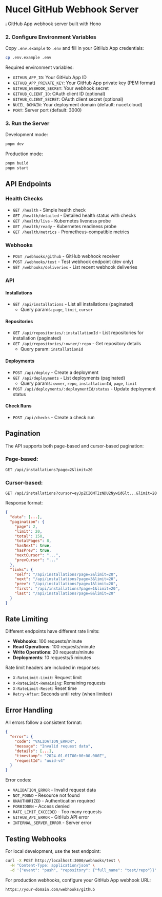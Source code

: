 # Nucel GitHub Webhook Server

¡ GitHub App webhook server built with Hono


### 2. Configure Environment Variables

Copy `.env.example` to `.env` and fill in your GitHub App credentials:

```bash
cp .env.example .env
```

Required environment variables:
- `GITHUB_APP_ID`: Your GitHub App ID
- `GITHUB_APP_PRIVATE_KEY`: Your GitHub App private key (PEM format)
- `GITHUB_WEBHOOK_SECRET`: Your webhook secret
- `GITHUB_CLIENT_ID`: OAuth client ID (optional)
- `GITHUB_CLIENT_SECRET`: OAuth client secret (optional)
- `NUCEL_DOMAIN`: Your deployment domain (default: nucel.cloud)
- `PORT`: Server port (default: 3000)

### 3. Run the Server

Development mode:
```bash
pnpm dev
```

Production mode:
```bash
pnpm build
pnpm start
```

## API Endpoints

### Health Checks

- `GET /health` - Simple health check
- `GET /health/detailed` - Detailed health status with checks
- `GET /health/live` - Kubernetes liveness probe
- `GET /health/ready` - Kubernetes readiness probe
- `GET /health/metrics` - Prometheus-compatible metrics

### Webhooks

- `POST /webhooks/github` - GitHub webhook receiver
- `POST /webhooks/test` - Test webhook endpoint (dev only)
- `GET /webhooks/deliveries` - List recent webhook deliveries

### API

#### Installations
- `GET /api/installations` - List all installations (paginated)
  - Query params: `page`, `limit`, `cursor`

#### Repositories
- `GET /api/repositories/:installationId` - List repositories for installation (paginated)
- `GET /api/repositories/:owner/:repo` - Get repository details
  - Query param: `installationId`

#### Deployments
- `POST /api/deploy` - Create a deployment
- `GET /api/deployments` - List deployments (paginated)
  - Query params: `owner`, `repo`, `installationId`, `page`, `limit`
- `POST /api/deployments/:deploymentId/status` - Update deployment status

#### Check Runs
- `POST /api/checks` - Create a check run

## Pagination

The API supports both page-based and cursor-based pagination:

### Page-based:
```
GET /api/installations?page=2&limit=20
```

### Cursor-based:
```
GET /api/installations?cursor=eyJpZCI6MTIzNDU2NywidGlt...&limit=20
```

Response format:
```json
{
  "data": [...],
  "pagination": {
    "page": 2,
    "limit": 20,
    "total": 150,
    "totalPages": 8,
    "hasNext": true,
    "hasPrev": true,
    "nextCursor": "...",
    "prevCursor": "..."
  },
  "links": {
    "self": "/api/installations?page=2&limit=20",
    "next": "/api/installations?page=3&limit=20",
    "prev": "/api/installations?page=1&limit=20",
    "first": "/api/installations?page=1&limit=20",
    "last": "/api/installations?page=8&limit=20"
  }
}
```

## Rate Limiting

Different endpoints have different rate limits:

- **Webhooks**: 100 requests/minute
- **Read Operations**: 100 requests/minute
- **Write Operations**: 20 requests/minute
- **Deployments**: 10 requests/5 minutes

Rate limit headers are included in responses:
- `X-RateLimit-Limit`: Request limit
- `X-RateLimit-Remaining`: Remaining requests
- `X-RateLimit-Reset`: Reset time
- `Retry-After`: Seconds until retry (when limited)

## Error Handling

All errors follow a consistent format:

```json
{
  "error": {
    "code": "VALIDATION_ERROR",
    "message": "Invalid request data",
    "details": [...],
    "timestamp": "2024-01-01T00:00:00.000Z",
    "requestId": "uuid-v4"
  }
}
```

Error codes:
- `VALIDATION_ERROR` - Invalid request data
- `NOT_FOUND` - Resource not found
- `UNAUTHORIZED` - Authentication required
- `FORBIDDEN` - Access denied
- `RATE_LIMIT_EXCEEDED` - Too many requests
- `GITHUB_API_ERROR` - GitHub API error
- `INTERNAL_SERVER_ERROR` - Server error

## Testing Webhooks

For local development, use the test endpoint:

```bash
curl -X POST http://localhost:3000/webhooks/test \
  -H "Content-Type: application/json" \
  -d '{"event": "push", "repository": {"full_name": "test/repo"}}'
```

For production webhooks, configure your GitHub App webhook URL:
```
https://your-domain.com/webhooks/github
```